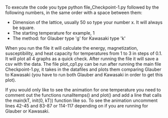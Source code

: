 To execute the code you type python file_Checkpoint-1.py followed by the following numbers, in the same 
order with a space between them:
- Dimension of the lattice, usually 50 so type your number x. It will always be square.
- The starting temperature for example, 1
- The method: for Glauber type 'g' for Kawasaki type 'k'

When you run the file it will calculate the energy, magnetization, susceptibility, and heat capacity
for temperatures from 1 to 3 in steps of 0.1. It will plot all 4 graphs as a quick check. After
running the file it will save a csv with the data.
The file plot_cp1.py can be run after running the main file Checkpoint-1.py, it takes in the 
datafiles and plots them comparing Glauber to Kawasaki (you have to run both Glauber and Kawasaki
in order to get this plot).


If you would only like to see the animation for one temperature you need to comment out the 
functions runalltemps() and plot() and add a line that calls the main(kT, init(0, kT)) function
like so. To see the animation uncomment lines 42-45 and 83-87 or 114-117 depending on if you 
are running for Glauber or Kawasaki.


